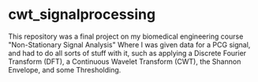 # cwt_signalprocessing
This repository was a final project on my biomedical engineering course "Non-Stationary Signal Analysis" Where I was given data for a PCG signal, and had to do all sorts of stuff with it, such as applying a Discrete Fourier Transform (DFT), a Continuous Wavelet Transform (CWT), the Shannon Envelope, and some Thresholding.
